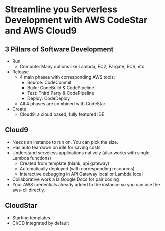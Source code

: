 # Streamline you Serverless Development with AWS CodeStar and AWS Cloud9

## 3 Pillars of Software Development

- Run
  - Compute: Many options like Lambda, EC2, Fargate, ECS, etc.
- Release
  - 4 main phases with corresponding AWS tools:
    - Source: CodeCommit
    - Build: CodeBuild & CodePipeline
    - Test: Third Party & CodePipeline
    - Deploy: CodeDeploy
  - All 4 phases are combined with CodeStar
- Create
  - Cloud9, a cloud based, fully featured IDE

## Cloud9

- Needs an instance to run on. You can pick the size.
- Has auto teardown on idle for saving costs
- Understand serveless applications natively (also works with single Lambda functions)
  - Created from template (blank, api gateway)
  - Automatically deployed (with corresponding resources)
  - Interactive debugging in API Gateway local or Lambda local
- Collaborative work a la Google Docs for pair coding
- Your AWS credentials already added to the instance so you can use the aws-cli directly.

## CloudStar

- Starting templates
- CI/CD integrated by default
